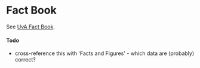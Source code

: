 # Fact Book

See [UvA Fact Book](https://public.tableau.com/views/UvAFactbook/FactbookUvA?:embed=y&:display_count=yes&publish=yes&:showVizHome=no).

#### Todo

- cross-reference this with 'Facts and Figures' - which data are (probably) correct?
